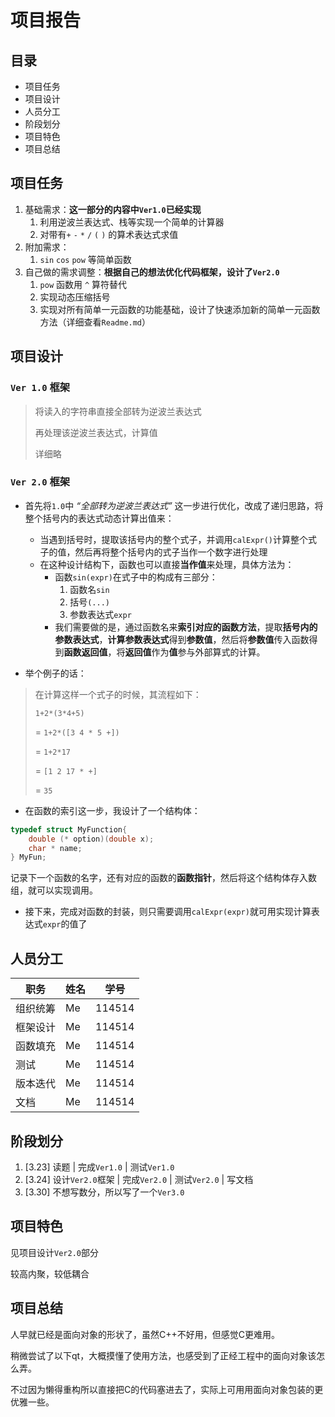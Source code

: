 # 项目报告

## 目录

- 项目任务
- 项目设计
- 人员分工
- 阶段划分
- 项目特色
- 项目总结

## 项目任务

1. 基础需求：**这一部分的内容中`Ver1.0`已经实现**
   1. 利用逆波兰表达式、栈等实现一个简单的计算器
   2. 对带有`+` `-` `*` `/` `(` `)` 的算术表达式求值
2. 附加需求：
   1. `sin` `cos` `pow` 等简单函数
3. 自己做的需求调整：**根据自己的想法优化代码框架，设计了`Ver2.0`**
   1. `pow` 函数用 `^` 算符替代
   2. 实现动态压缩括号
   3. 实现对所有简单一元函数的功能基础，设计了快速添加新的简单一元函数方法（详细查看`Readme.md`）

## 项目设计

### `Ver 1.0` 框架

> 将读入的字符串直接全部转为逆波兰表达式
>
> 再处理该逆波兰表达式，计算值
>
> 详细略

### `Ver 2.0` 框架

- 首先将`1.0`中 *“全部转为逆波兰表达式”* 这一步进行优化，改成了递归思路，将整个括号内的表达式动态计算出值来：

  - 当遇到括号时，提取该括号内的整个式子，并调用`calExpr()`计算整个式子的值，然后再将整个括号内的式子当作一个数字进行处理
  - 在这种设计结构下，函数也可以直接**当作值**来处理，具体方法为：
    - 函数`sin(expr)`在式子中的构成有三部分：
      1. 函数名`sin`
      2. 括号`(...)`
      3. 参数表达式`expr`
    - 我们需要做的是，通过函数名来**索引对应的函数方法**，提取**括号内的参数表达式**，**计算参数表达式**得到**参数值**，然后将**参数值**传入函数得到**函数返回值**，将**返回值**作为**值**参与外部算式的计算。
- 举个例子的话：

> 在计算这样一个式子的时候，其流程如下：
> 
> `1+2*(3*4+5)`
> 
> = `1+2*([3 4 * 5 +])`
> 
> = `1+2*17`
>
> = `[1 2 17 * +]`
> 
> = `35`

- 在函数的索引这一步，我设计了一个结构体：

```c
typedef struct MyFunction{
    double (* option)(double x);
    char * name;
} MyFun;
```

​		记录下一个函数的名字，还有对应的函数的**函数指针**，然后将这个结构体存入数组，就可以实现调用。

- 接下来，完成对函数的封装，则只需要调用`calExpr(expr)`就可用实现计算表达式`expr`的值了





## 人员分工

| 职务     | 姓名 | 学号   |
| -------- | ---- | ------ |
| 组织统筹 | Me   | 114514 |
| 框架设计 | Me   | 114514 |
| 函数填充 | Me   | 114514 |
| 测试     | Me   | 114514 |
| 版本迭代 | Me   | 114514 |
| 文档     | Me   | 114514 |

## 阶段划分

1. [3.23] 读题 | 完成`Ver1.0` | 测试`Ver1.0`
2. [3.24] 设计`Ver2.0`框架 | 完成`Ver2.0` | 测试`Ver2.0` | 写文档
3. [3.30] 不想写数分，所以写了一个`Ver3.0`

## 项目特色

见项目设计`Ver2.0`部分

较高内聚，较低耦合

## 项目总结

人早就已经是面向对象的形状了，虽然C++不好用，但感觉C更难用。

稍微尝试了以下qt，大概摸懂了使用方法，也感受到了正经工程中的面向对象该怎么弄。

不过因为懒得重构所以直接把C的代码塞进去了，实际上可用用面向对象包装的更优雅一些。
